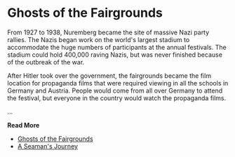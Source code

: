 # Ghosts of the Fairgrounds

From 1927 to 1938, Nuremberg became the site of massive Nazi party rallies.  The Nazis began work on
the world's largest stadium to accommodate the huge numbers of participants at the annual
festivals.  The stadium could hold 400,000 raving Nazis, but was never finished because of the
outbreak of the war.

After Hitler took over the government, the fairgrounds became the film location for propaganda films
that were required viewing in all the schools in Germany and Austria.  People would come from all
over Germany to attend the festival, but everyone in the country would watch the propaganda films.


...

**Read More**

* [Ghosts of the Fairgrounds](https://seamansguide.com/book/journey/Fairgrounds.md)
* [A Seaman's Journey](https://seamansguide.com/book/journey)

